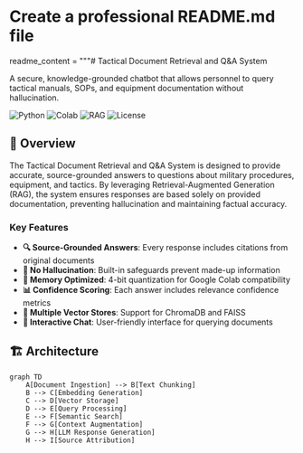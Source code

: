 # Create a professional README.md file
readme_content = """# Tactical Document Retrieval and Q&A System

A secure, knowledge-grounded chatbot that allows personnel to query tactical manuals, SOPs, and equipment documentation without hallucination.

![Python](https://img.shields.io/badge/python-3.8%2B-blue)
![Colab](https://img.shields.io/badge/Google%20Colab-Compatible-orange)
![RAG](https://img.shields.io/badge/Architecture-RAG-green)
![License](https://img.shields.io/badge/License-MIT-yellow)

## 🎯 Overview

The Tactical Document Retrieval and Q&A System is designed to provide accurate, source-grounded answers to questions about military procedures, equipment, and tactics. By leveraging Retrieval-Augmented Generation (RAG), the system ensures responses are based solely on provided documentation, preventing hallucination and maintaining factual accuracy.

### Key Features

- **🔍 Source-Grounded Answers**: Every response includes citations from original documents
- **🚫 No Hallucination**: Built-in safeguards prevent made-up information
- **💾 Memory Optimized**: 4-bit quantization for Google Colab compatibility
- **📊 Confidence Scoring**: Each answer includes relevance confidence metrics
- **🔧 Multiple Vector Stores**: Support for ChromaDB and FAISS
- **💬 Interactive Chat**: User-friendly interface for querying documents

## 🏗️ Architecture

```mermaid
graph TD
    A[Document Ingestion] --> B[Text Chunking]
    B --> C[Embedding Generation]
    C --> D[Vector Storage]
    D --> E[Query Processing]
    E --> F[Semantic Search]
    F --> G[Context Augmentation]
    G --> H[LLM Response Generation]
    H --> I[Source Attribution]  
